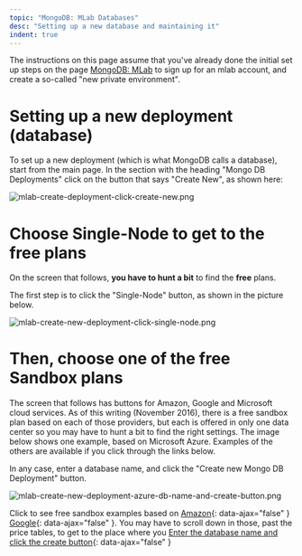 ```yaml
---
topic: "MongoDB: MLab Databases"
desc: "Setting up a new database and maintaining it"
indent: true
---
```


<div style="display:none;">
https://pconrad-webapps.github.io/topics/mongodb_mlab_databases
</div>

The instructions on this page assume that you've already done the initial set up steps on the page [MongoDB: MLab](/topics/mongodb_mlab/)
to sign up for an mlab account, and create a so-called "new private environment".

# Setting up a new deployment (database)

To set up a new deployment (which is what MongoDB calls a database), start from the main page.  In the section with the heading "Mongo DB Deployments" click on the button that says "Create New", as shown here:

![mlab-create-deployment-click-create-new.png](mlab-create-deployment-click-create-new.png)


# Choose Single-Node to get to the free plans

On the screen that follows, <b>you have to hunt a bit</b> to find the <b>free</b> plans.

The first step is to click the "Single-Node" button, as shown in the picture below.

![mlab-create-new-deployment-click-single-node.png](mlab-create-new-deployment-click-single-node.png)

# Then, choose one of the free Sandbox plans

The screen that follows has buttons for Amazon, Google and Microsoft cloud services.  As of this writing (November 2016), there is a free sandbox plan based on each of those providers, but each is offered in only one data center so you may have to hunt a bit to find the right settings.  The image below shows one example, based on Microsoft Azure.   Examples of the others are available if you click through the links below.

In any case, enter a database name, and click the "Create new Mongo DB Deployment" button.

![mlab-create-new-deployment-azure-db-name-and-create-button.png](mlab-create-new-deployment-azure-db-name-and-create-button.png)

Click to see free sandbox examples based on [Amazon](mlab-create-new-deployment-amazon-sandbox.png){: data-ajax="false" }  [Google](mlab-create-new-deployment-google-sandbox.png){: data-ajax="false" }.  You may have to scroll down in those, past the price tables, to get to the place where you [Enter the database name and click the create button](mlab-create-new-deployment-scroll-down-to-db-name-and-create-button.png){: data-ajax="false" }
